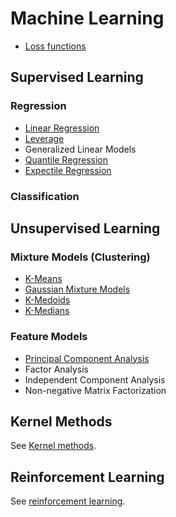 # Machine Learning

- [Loss functions](machine_learning/loss_functions.md)

## Supervised Learning 

### Regression
- [Linear Regression](machine_learning/supervised/linear_regression.md)
- [Leverage](machine_learning/supervised/leverage.md)
- Generalized Linear Models
- [Quantile Regression](machine_learning/supervised/quantile_regression.md)
- [Expectile Regression](machine_learning/supervised/expectile_regression.md)

### Classification


## Unsupervised Learning

### Mixture Models (Clustering)

- [K-Means](machine_learning/unsupervised/k_means.md)
- [Gaussian Mixture Models](machine_learning/unsupervised/gaussian_mixture_models.md)
- [K-Medoids](machine_learning/unsupervised/k_medoids.md)
- [K-Medians](machine_learning/unsupervised/k_medians.md)

### Feature Models

- [Principal Component Analysis](machine_learning/unsupervised/pca.md)
- Factor Analysis
- Independent Component Analysis
- Non-negative Matrix Factorization

## Kernel Methods

See [Kernel methods](kernel_methods.md).

## Reinforcement Learning

See [reinforcement learning](reinforcement_learning.md).

## 